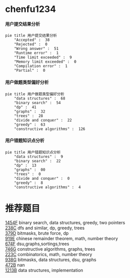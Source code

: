 # chenfu1234

<!-- tabs:start -->



#### **用户提交结果分析**

```mermaid
pie title 用户提交结果分析
    "Accepted" :  38
    "Rejected" :  0
    "Wrong answer" :  51
    "Runtime error" :  1
    "Time limit exceeded" :  9
    "Memory limit exceeded" :  0
    "Compilation error" :  1
    "Partial" :  0
```

#### **用户做题类型偏好分析**

```mermaid
pie title 用户做题类型偏好分析
    "data structures" :  68
    "binary search" :  54
    "dp" :  41
    "graphs" :  32
    "trees" :  28
    "divide and conquer" :  22
    "greedy" :  63
    "constructive algorithms" :  126
```
#### **用户错题知识点分析**

```mermaid
pie title 用户错题知识点分析
    "data structures" :  9
    "binary search" :  22
    "dp" :  13
    "graphs" :  00
    "trees" :  0
    "divide and conquer" :  0
    "greedy" :  8
    "constructive algorithms" :  4
```



<!-- tabs:end -->
# 推荐题目
[1454F](https://codeforces.com/contest/1454/problem/F)		binary search,
                        data structures,
                        greedy,
                        two pointers		  
[238C](https://codeforces.com/contest/238/problem/C)		dfs and similar,
                        dp,
                        greedy,
                        trees		  
[379D](https://codeforces.com/contest/379/problem/D)		bitmasks,
                        brute force,
                        dp		  
[919E](https://codeforces.com/contest/919/problem/E)		chinese remainder theorem,
                        math,
                        number theory		  
[674F](https://codeforces.com/contest/674/problem/F)		dsu,graphs,sortings,trees		  
[746G](https://codeforces.com/contest/746/problem/G)		constructive algorithms,
                        graphs,
                        trees		  
[223C](https://codeforces.com/contest/223/problem/C)		combinatorics,
                        math,
                        number theory		  
[938G](https://codeforces.com/contest/938/problem/G)		bitmasks,
                        data structures,
                        dsu,
                        graphs		  
[472B](https://codeforces.com/contest/472/problem/B)		nan		  
[1213B](https://codeforces.com/contest/1213/problem/B)		data structures,
                        implementation		  
